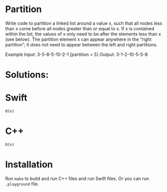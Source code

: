 # Partition
Write code to partition a linked list around a value x, such that all nodes less than x come before all nodes greater than or equal to x. If x is contained within the list, the values of x only need to be after the elements less than x (see below). The partition element x can appear anywhere in the “right partition”; it does not need to appear between the left and right partitions.

Example
Input: 3-5-8-5-10-2-1 [partition = 5]
Output: 3-1-2-10-5-5-8

# Solutions:

# Swift
```
O(n)

```
# C++
```
O(n)
```
# Installation
Run `make` to build and run C++ files and run Swift files. Or you can run `.playground` file.
